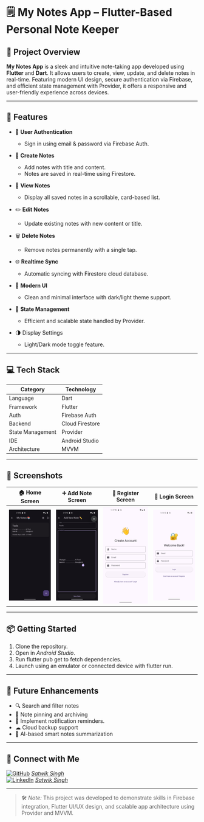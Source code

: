 # 🗒️ My Notes App – Flutter-Based Personal Note Keeper

## 🚀 Project Overview

**My Notes App** is a sleek and intuitive note-taking app developed using **Flutter** and **Dart**. It allows users to create, view, update, and delete notes in real-time. Featuring modern UI design, secure authentication via Firebase, and efficient state management with Provider, it offers a responsive and user-friendly experience across devices.

---

## 🌟 Features

- 🔐 **User Authentication**
  - Sign in using email & password via Firebase Auth.

- 📝 **Create Notes**
  - Add notes with title and content.
  - Notes are saved in real-time using Firestore.

- 📃 **View Notes**
  - Display all saved notes in a scrollable, card-based list.

- ✏️ **Edit Notes**
  - Update existing notes with new content or title.

- 🗑️ **Delete Notes**
  - Remove notes permanently with a single tap.

- 🌐 **Realtime Sync**
  - Automatic syncing with Firestore cloud database.

- 🎨 **Modern UI**
  - Clean and minimal interface with dark/light theme support.

- 🧠 **State Management**
  - Efficient and scalable state handled by Provider.

- 🌗 Display Settings
  - Light/Dark mode toggle feature.

---

## 💻 Tech Stack

| Category         | Technology        |
|------------------|-------------------|
| Language         | Dart              |
| Framework        | Flutter           |
| Auth             | Firebase Auth     |
| Backend          | Cloud Firestore   |
| State Management | Provider          |
| IDE              | Android Studio    |
| Architecture     | MVVM              |

---

## 📸 Screenshots

| 🏠 Home Screen | ➕ Add Note Screen | 👤 Register Screen | 🔐 Login Screen |
|----------------|-------------------|---------------------|----------------|
| ![Home](screenshots/home.png) | ![Add_Note](screenshots/add_note.png) | ![Register](screenshots/register.png) | ![Login](screenshots/login.png) |

---

## 📦 Getting Started

1. Clone the repository.
2. Open in *Android Studio*.
3. Run flutter pub get to fetch dependencies.
4. Launch using an emulator or connected device with flutter run.

---

## 🔮 Future Enhancements

- 🔍 Search and filter notes
- 📌 Note pinning and archiving
- 🔔 Implement notification reminders.
- ☁ Cloud backup support
- 🧠 AI-based smart notes summarization

---

## 🤝 Connect with Me

[![GitHub](https://img.shields.io/badge/GitHub-000?logo=github&logoColor=white)](https://github.com/ssatwik975) [*Satwik Singh*](https://github.com/ssatwik975)  
[![LinkedIn](https://img.shields.io/badge/LinkedIn-0077B5?logo=linkedin&logoColor=white)](https://www.linkedin.com/in/singhsatwik/) [*Satwik Singh*](https://www.linkedin.com/in/singhsatwik/)

---

> 🛠️ *Note:*  This project was developed to demonstrate skills in Firebase integration, Flutter UI/UX design, and scalable app architecture using Provider and MVVM.

